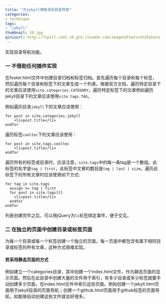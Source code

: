 ```yaml
---
title: "为jekyll博客添加目录导航"
categories: 
- technique
tags: 
- "jekyll"
thumbnail: 10.jpg
qiniuurl: http://7xpt1l.com1.z0.glb.clouddn.com/image%2Fnature%2Fphoto-1436407886995-41f8f5ee43ad.jpg
---
```

实现目录导航功能。
<!--more-->

### 一 不借助任何插件实现
在footer.html文件中创建目录归档和标签归档。首先遍历每个目录和每个标签，然后遍历每个目录和标签下的文章生成一个列表。根据官方文档，遍历特定目录下的文章应该使用`site.categories.CATEGORY`，遍历特定标签下的文章例如遍历jekyll目录下的文章应该使用`site.tags.TAG`。

例如遍历目录`jekyll`下的文章应该使用：

	for post in site.categories.jekyll
		<li>post.title</li>
	endfor

遍历标签`cooltec`下的文章应该使用：

	for post in site.tags.cooltec
		<li>post.title</li>
	endfor

遍历所有的标签或目录时，应该注意，`site.tags`中的每一条tag是一个数组。此标签的名字是`tag | first`，此标签中文章的数目是`tag | last | size`。遍历此标签下的所有文章时应该使用如下方式:

	for tag in site.tags 
      assign t= tag | first
      for post in site.tags[t]
		<li>post.title</li>
      endfor
	endfor

列表创建完毕之后，可以用jQuery为`li`标签绑定事件，便于交互。

### 二 在独立的页面中创建目录或标签页面
为每一个目录或每一个标签创建一个独立的页面，每一页面中都包含有属于相同目录或标签的所有文章，这种方式很难实现。

#### 若采用静态页面的方式
例如建立一个categories目录，其中创建一个index.html文件，作为静态页面的显示页面。然后在此目录中创建大量的文件用于索引，有多少目录或多少标签就要手动创建多少页面，在index.html文件中索引这些页面。例如创建一个jekyll.html页面用于jekyll目录的页面导航；创建一个github.html页面用于github标签的页面导航。如能够自动创建这些文件就会好很多。